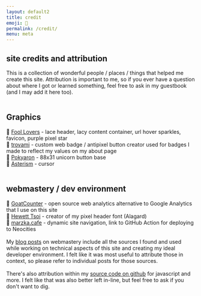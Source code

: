 ```yaml
---
layout: default2
title: credit
emoji: 💛
permalink: /credit/
menu: meta
---
```

<h2>site credits and attribution</h2>
This is a collection of wonderful people / places / things that helped me create this site. Attribution is important to me, so if you ever have a question about where I got or learned something, feel free to ask in my guestbook (and I may add it here too).
<br>
<br>
<h2>Graphics</h2>
💖 <a target="_blank" href="https://foollovers.com/">Fool Lovers</a> - lace header, lacy content container, url hover sparkles, favicon, purple pixel star
<br>
💖 <a target="_blank" href="https://trovami.altervista.org/">trovami</a> -  custom web badge / antipixel button creator used for badges I made to reflect my values on my about page
<br>
💖 <a target="_blank" href="http://pokyaron.fc2web.com/">Pokyaron</a> - 88x31 unicorn button base
<br>
💖 <a target="_blank" href="http://www.asterism-m.com/">Asterism</a> - cursor
<br>
<br>
<h2>webmastery / dev environment</h2>
💖 <a target="_blank" href="https://www.goatcounter.com/">GoatCounter</a> -  open source web analytics alternative to Google Analytics that I use on this site
<br>
💖 <a target="_blank" href="https://www.dafont.com/alagard.font">Hewett Tsoi</a> - creator of my pixel header font (Alagard)
<br>
💖 <a target="_blank" href="https://marzka.cafe">marzka.cafe</a> - dynamic site navigation, link to GitHub Action for deploying to Neocities
<br>
<br>
My <a href="/blog.html">blog posts</a> on webmastery include all the sources I found and used while working on technical aspects of this site and creating my ideal developer environment. 
I felt like it was most useful to attribute those in context, so please refer to individual posts for those sources.
<br><br>
There's also attribution within my <a target="_blank" href="https://github.com/toritried/lostletters">source code on github</a> for javascript and more. I felt like that was also better left in-line, but feel free to ask if you don't want to dig. 
